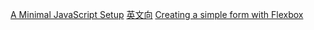[A Minimal JavaScript Setup](https://css-tricks.com/a-minimal-javascript-setup/)
[英文向](https://juejin.im/post/5bb9aed1e51d451a3f4c3923)
[Creating a simple form with Flexbox](https://zellwk.com/blog/simple-form-with-flexbox/)
